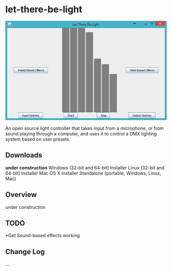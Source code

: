 let-there-be-light
=========

![Screenshot](https://github.com/natedawg1013/let-there-be-light/raw/dev/img/screenshot1.png)

An open source light controller that takes input from a microphone, or from sound playing through a computer, and uses it to control a DMX lighting system based on user presets.

Downloads
---------
**under construction**
Windows (32-bit and 64-bit) Installer
Linux (32-bit and 64-bit) Installer
Mac OS X Installer
Standalone (portable, Windows, Linux, Mac)

Overview
--------
under construction

TODO
----
*Get Sound-based effects working

Change Log
----------
...